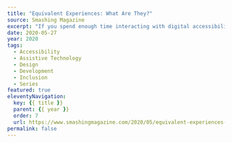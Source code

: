 ```yaml
---
title: "Equivalent Experiences: What Are They?"
source: Smashing Magazine
excerpt: "If you spend enough time interacting with digital accessibility practitioners, you may encounter the phrase “equivalent experience.” This saying concisely sums up a lot of the philosophy behind accessibility work"
date: 2020-05-27
year: 2020
tags:
  - Accessibility
  - Assistive Technology
  - Design
  - Development
  - Inclusion
  - Series
featured: true
eleventyNavigation:
  key: {{ title }}
  parent: {{ year }}
  order: 7
  url: https://www.smashingmagazine.com/2020/05/equivalent-experiences-part1/
permalink: false
---
```

